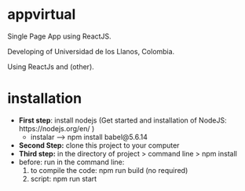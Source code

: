 # appvirtual
Single Page App using ReactJS.

Developing of Universidad de los Llanos, Colombia.

Using ReactJs and (other).

# installation

<ul>
  <li><b>First step</b>: install nodejs (Get started and installation of NodeJS: https://nodejs.org/en/ )
    <ul>
      <li>instalar --> npm install babel@5.6.14</li>
    </ul>
  </li>
  <li><b>Second Step:</b> clone this project to your computer</li>
  <li><b>Third step:</b> in the directory of project > command line > npm install</li>
  <li>before: run in the command line:
    <ol>
      <li>to compile the code: npm run build (no required)</li>
      <li>script: npm run start</li>      
    </ol>
  </li>
</ul>
